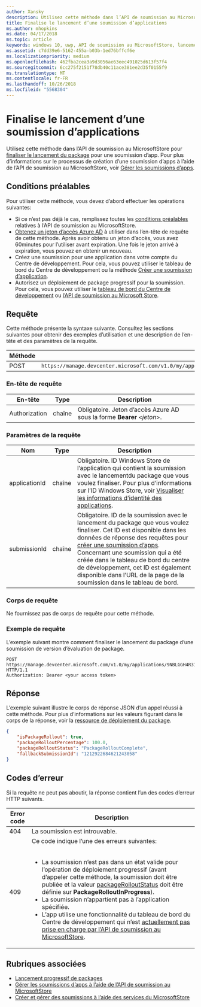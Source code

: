 ```yaml
---
author: Xansky
description: Utilisez cette méthode dans l’API de soumission au MicrosoftStore pour finaliser le lancement du package pour une soumission d’app.
title: Finalise le lancement d’une soumission d’applications
ms.author: mhopkins
ms.date: 04/17/2018
ms.topic: article
keywords: windows 10, uwp, API de soumission au MicrosoftStore, lancement du package, soumission d'application, finaliser
ms.assetid: c7dd39e6-5162-455a-b03b-1ed76bffcf6e
ms.localizationpriority: medium
ms.openlocfilehash: 462fba2cea3a9d3056ae63eec491025d613f57f4
ms.sourcegitcommit: 6cc275f2151f78db40c11ace381ee2d35f0155f9
ms.translationtype: MT
ms.contentlocale: fr-FR
ms.lasthandoff: 10/26/2018
ms.locfileid: "5568304"
---
```

# <a name="finalize-the-rollout-for-an-app-submission"></a>Finalise le lancement d’une soumission d’applications


Utilisez cette méthode dans l’API de soumission au MicrosoftStore pour [finaliser le lancement du package](../publish/gradual-package-rollout.md#completing-the-rollout) pour une soumission d’app. Pour plus d’informations sur le processus de création d’une soumission d’apps à l’aide de l’API de soumission au MicrosoftStore, voir [Gérer les soumissions d’apps](manage-app-submissions.md).

## <a name="prerequisites"></a>Conditions préalables

Pour utiliser cette méthode, vous devez d’abord effectuer les opérations suivantes:

* Si ce n’est pas déjà le cas, remplissez toutes les [conditions préalables](create-and-manage-submissions-using-windows-store-services.md#prerequisites) relatives à l’API de soumission au MicrosoftStore.
* [Obtenez un jeton d’accès Azure AD](create-and-manage-submissions-using-windows-store-services.md#obtain-an-azure-ad-access-token) à utiliser dans l’en-tête de requête de cette méthode. Après avoir obtenu un jeton d’accès, vous avez 60minutes pour l’utiliser avant expiration. Une fois le jeton arrivé à expiration, vous pouvez en obtenir un nouveau.
* Créez une soumission pour une application dans votre compte du Centre de développement. Pour cela, vous pouvez utiliser le tableau de bord du Centre de développement ou la méthode [Créer une soumission d’application](create-an-app-submission.md).
* Autorisez un déploiement de package progressif pour la soumission. Pour cela, vous pouvez utiliser le [tableau de bord du Centre de développement](../publish/gradual-package-rollout.md) ou [l’API de soumission au Microsoft Store](manage-app-submissions.md#manage-gradual-package-rollout).

## <a name="request"></a>Requête

Cette méthode présente la syntaxe suivante. Consultez les sections suivantes pour obtenir des exemples d’utilisation et une description de l’en-tête et des paramètres de la requête.

| Méthode | URI de la requête                                                      |
|--------|------------------------------------------------------------------|
| POST   | ```https://manage.devcenter.microsoft.com/v1.0/my/applications/{applicationId}/submissions/{submissionId}/finalizepackagerollout``` |


### <a name="request-header"></a>En-tête de requête

| En-tête        | Type   | Description                                                                 |
|---------------|--------|-----------------------------------------------------------------------------|
| Authorization | chaîne | Obligatoire. Jeton d’accès Azure AD sous la forme **Bearer** &lt;*jeton*&gt;. |


### <a name="request-parameters"></a>Paramètres de la requête

| Nom        | Type   | Description                                                                 |
|---------------|--------|-----------------------------------------------------------------------------|
| applicationId | chaîne | Obligatoire. ID Windows Store de l’application qui contient la soumission avec le lancementdu package que vous voulez finaliser. Pour plus d’informations sur l’ID Windows Store, voir [Visualiser les informations d’identité des applications](https://msdn.microsoft.com/windows/uwp/publish/view-app-identity-details).  |
| submissionId | chaîne | Obligatoire. ID de la soumission avec le lancement du package que vous voulez finaliser. Cet ID est disponible dans les données de réponse des requêtes pour [créer une soumission d’apps](create-an-app-submission.md). Concernant une soumission qui a été créée dans le tableau de bord du centre de développement, cet ID est également disponible dans l’URL de la page de la soumission dans le tableau de bord.  |


### <a name="request-body"></a>Corps de requête

Ne fournissez pas de corps de requête pour cette méthode.

### <a name="request-example"></a>Exemple de requête

L’exemple suivant montre comment finaliser le lancement du package d’une soumission de version d’évaluation de package.

```
POST https://manage.devcenter.microsoft.com/v1.0/my/applications/9NBLGGH4R315/submissions/1152921504621243680/finalizepackagerollout HTTP/1.1
Authorization: Bearer <your access token>
```

## <a name="response"></a>Réponse

L’exemple suivant illustre le corps de réponse JSON d’un appel réussi à cette méthode. Pour plus d’informations sur les valeurs figurant dans le corps de la réponse, voir la [ressource de déploiement du package](manage-app-submissions.md#package-rollout-object).

```json
{
    "isPackageRollout": true,
    "packageRolloutPercentage": 100.0,
    "packageRolloutStatus": "PackageRolloutComplete",
    "fallbackSubmissionId": "1212922684621243058"
}
```


## <a name="error-codes"></a>Codes d’erreur

Si la requête ne peut pas aboutir, la réponse contient l’un des codes d’erreur HTTP suivants.

| Error code |  Description   |
|--------|------------------|
| 404  | La soumission est introuvable. |
| 409  | Ce code indique l’une des erreurs suivantes:<br/><br/><ul><li>La soumission n’est pas dans un état valide pour l’opération de déploiement progressif (avant d’appeler cette méthode, la soumission doit être publiée et la valeur [packageRolloutStatus](manage-app-submissions.md#package-rollout-object) doit être définie sur **PackageRolloutInProgress**).</li><li>La soumission n’appartient pas à l’application spécifiée.</li><li>L’app utilise une fonctionnalité du tableau de bord du Centre de développement qui n’est [actuellement pas prise en charge par l’API de soumission au MicrosoftStore](create-and-manage-submissions-using-windows-store-services.md#not_supported).</li></ul> |   


## <a name="related-topics"></a>Rubriques associées

* [Lancement progressif de packages](../publish/gradual-package-rollout.md)
* [Gérer les soumissions d’apps à l’aide de l’API de soumission au MicrosoftStore](manage-app-submissions.md)
* [Créer et gérer des soumissions à l’aide des services du MicrosoftStore](create-and-manage-submissions-using-windows-store-services.md)
